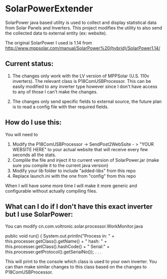 # SolarPowerExtender

SolarPower java based utility is used to collect and display statistical data from Solar Panels and Inverters. 
This project modifies the utility to also send the collected data to external entity (ex: website).

The original SolarPower I used is 1.14  from http://www.mppsolar.com/manual/SolarPower%20(hybrid)/SolarPower1.14/

Current status:
---------------

 1) The changes only work with the LV version of MPPSolar (U.S. 110v inverters). The relevant class is P18ComUSBProcessor. 
   This can be easily modified to any inverter type however since I don't have access to any of those I can't make the changes.
   
 2) The changes only send specific fields to external source, the future plan is to read a config file with ther required fields.

How do I use this:
------------------

You will need to
1) Modify the P18ComUSBProcessor -> SendPost2WebSsite - > "YOUR WEBSITE HERE" to your actual website that will receive every few seconds 
    all the stats. 
2) Complile the file and inject it to current version of SolarPower.jar (make sure you compile it to the current java version)
3) Modify your lib folder to include "added-libs" from this repo
4) Replace launch.ini with the one from "config" from this repo


When I will have some more time I will make it more generic and configurable without actually compiling files.

What can I do if I don't have this exact inverter but I use SolarPower:
-----------------------------------------------------------------------

You can modify cn.com.voltronic.solar.processor.WorkMonitor.java 

 public void run()
  {
    System.out.println("Process in: "  + this.processer.getClass().getName() + " hash: " + this.processer.getClass().hashCode() + " Serial:" + this.processer.getProtocol().getSerialNo());
    .
    .
    .
        
 This will print to the console which class is used to your own inverter. You can than make similar changes to this class based on the changes to P18ComUSBProcessor.
 


